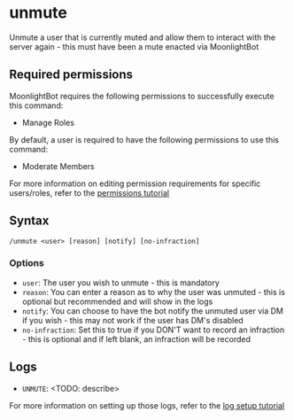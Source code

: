 # unmute

Unmute a user that is currently muted and allow them to interact with the server again - this must have been a mute enacted via MoonlightBot

## Required permissions

MoonlightBot requires the following permissions to successfully execute this command:

* Manage Roles

By default, a user is required to have the following permissions to use this command:

* Moderate Members

For more information on editing permission requirements for specific users/roles, refer to the [permissions tutorial](<linkToPermissionsTutorial>)

## Syntax

```text
/unmute <user> [reason] [notify] [no-infraction]
```

### Options

* `user`: The user you wish to unmute - this is mandatory
* `reason`: You can enter a reason as to why the user was unmuted - this is optional but recommended and will show in the logs
* `notify`: You can choose to have the bot notify the unmuted user via DM if you wish - this may not work if the user has DM's disabled
* `no-infraction`: Set this to true if you DON'T want to record an infraction - this is optional and if left blank, an infraction will be recorded

## Logs

* `UNMUTE`: <TODO: describe>

For more information on setting up those logs, refer to the [log setup tutorial](<linkToLogTutorial>)